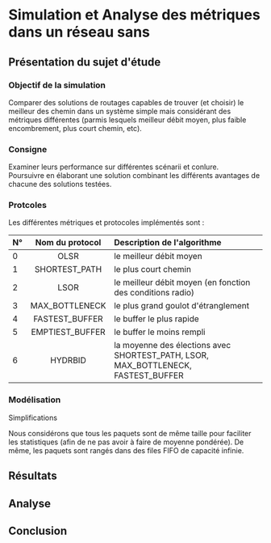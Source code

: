 # Simulation et Analyse des métriques dans un réseau sans 



## Présentation du sujet d'étude


### Objectif de la simulation

Comparer des solutions de routages capables de trouver (et choisir) le meilleur des chemin dans un système simple mais considérant des métriques différentes (parmis lesquels meilleur débit moyen, plus faible encombrement, plus court chemin, etc).

### Consigne

Examiner leurs performance sur différentes scénarii et conlure. <br>
Poursuivre en élaborant une solution combinant les différents avantages de chacune des solutions testées.


### Protcoles

Les différentes métriques et protocoles implémentés sont : 


| N° | Nom du protocol         | Description de l'algorithme |
| :- |:----------------------: | :-------------------------- |
| 0  | OLSR                    | le meilleur débit moyen     |
| 1  | SHORTEST_PATH           | le plus court chemin        |
| 2  | LSOR                    | le meilleur débit moyen (en fonction des conditions radio) |
| 3  | MAX_BOTTLENECK          | le plus grand goulot d'étranglement |
| 4  | FASTEST_BUFFER          | le buffer le plus rapide    |
| 5  | EMPTIEST_BUFFER         | le buffer le moins rempli   |
| 6  | HYDRBID | la moyenne des élections avec SHORTEST_PATH, LSOR, MAX_BOTTLENECK, FASTEST_BUFFER |


### Modélisation

Simplifications

Nous considérons que tous les paquets sont de même taille pour faciliter les statistiques (afin de ne pas avoir à  faire de moyenne pondérée).
De même, les paquets sont rangés dans des files FIFO de capacité infinie.


## Résultats

## Analyse

## Conclusion
